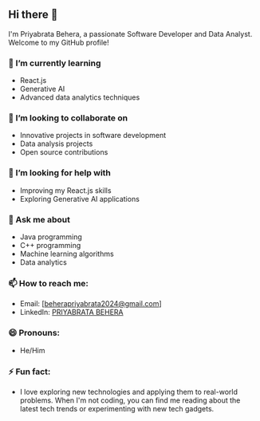 ## Hi there 👋

I'm Priyabrata Behera, a passionate Software Developer and Data Analyst. Welcome to my GitHub profile!

### 🌱 I’m currently learning
- React.js
- Generative AI
- Advanced data analytics techniques

### 👯 I’m looking to collaborate on
- Innovative projects in software development
- Data analysis projects
- Open source contributions

### 🤔 I’m looking for help with
- Improving my React.js skills
- Exploring Generative AI applications

### 💬 Ask me about
- Java programming
- C++ programming
- Machine learning algorithms
- Data analytics

### 📫 How to reach me:
- Email: [beherapriyabrata2024@gmail.com] 
- LinkedIn: [PRIYABRATA BEHERA](https://www.linkedin.com/in/priyabrata-behera-5b6216214/)

### 😄 Pronouns: 
- He/Him

### ⚡ Fun fact: 
- I love exploring new technologies and applying them to real-world problems. When I'm not coding, you can find me reading about the latest tech trends or experimenting with new tech gadgets.
